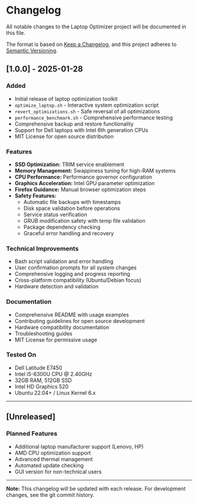 # Changelog

All notable changes to the Laptop Optimizer project will be documented in this file.

The format is based on [Keep a Changelog](https://keepachangelog.com/en/1.0.0/),
and this project adheres to [Semantic Versioning](https://semver.org/spec/v2.0.0.html).

## [1.0.0] - 2025-01-28

### Added
- Initial release of laptop optimization toolkit
- `optimize_laptop.sh` - Interactive system optimization script
- `revert_optimizations.sh` - Safe reversal of all optimizations
- `performance_benchmark.sh` - Comprehensive performance testing
- Comprehensive backup and restore functionality
- Support for Dell laptops with Intel 6th generation CPUs
- MIT License for open source distribution

### Features
- **SSD Optimization:** TRIM service enablement
- **Memory Management:** Swappiness tuning for high-RAM systems
- **CPU Performance:** Performance governor configuration
- **Graphics Acceleration:** Intel GPU parameter optimization
- **Firefox Guidance:** Manual browser optimization steps
- **Safety Features:**
  - Automatic file backups with timestamps
  - Disk space validation before operations
  - Service status verification
  - GRUB modification safety with temp file validation
  - Package dependency checking
  - Graceful error handling and recovery

### Technical Improvements
- Bash script validation and error handling
- User confirmation prompts for all system changes
- Comprehensive logging and progress reporting
- Cross-platform compatibility (Ubuntu/Debian focus)
- Hardware detection and validation

### Documentation
- Comprehensive README with usage examples
- Contributing guidelines for open source development
- Hardware compatibility documentation
- Troubleshooting guides
- MIT License for permissive usage

### Tested On
- Dell Latitude E7450
- Intel i5-6300U CPU @ 2.40GHz
- 32GB RAM, 512GB SSD
- Intel HD Graphics 520
- Ubuntu 22.04+ / Linux Kernel 6.x

---

## [Unreleased]

### Planned Features
- Additional laptop manufacturer support (Lenovo, HP)
- AMD CPU optimization support
- Advanced thermal management
- Automated update checking
- GUI version for non-technical users

---

**Note:** This changelog will be updated with each release. For development changes, see the git commit history.